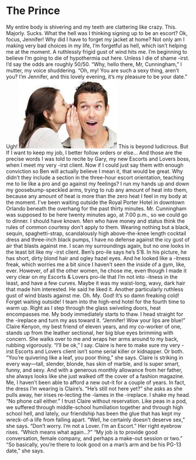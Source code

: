 # The Prince
My entire body is shivering and my teeth are clattering like crazy. This. Majorly. Sucks. What the hell was I thinking signing up to be an escort?
Ok, focus, Jennifer!
Why did I have to forget my jacket at home? Not only am I making very bad
choices in my life, I’m forgetful as hell, which isn’t helping me at the moment. A ruthlessly frigid gust of wind hits me. I’m beginning to believe I’m going
to die of hypothermia out here. Unless I die of shame -irst. I’d say the odds are roughly 50/50. “Why, hello there, Mr, Cunningham,” I mutter, my voice shuddering. “Oh, my! You are such a sexy thing, aren’t you? I’m Jennifer, and this lovely evening, it’s my pleasure to be your date.” Ugh!
![Branching](scaas.jpg)
This is beyond ludicrous. But If I want to keep my job, I better follow orders or else… And those are
the precise words I was told to recite by Gary, my new Escorts and Lovers
boss, when I meet my very -irst client. Now if I could just say them with
enough conviction so Ben will actually believe I mean it, that would be great. Why didn’t they include a section in the three-hour escort orientation, teaching me to lie like a pro and go against my feelings?
I run my hands up and down my goosebump-speckled arms, trying to rub any amount of heat into them, because any amount of heat is more than the zero heat I feel in my body at the moment. I’ve been waiting outside the Royal Porter Hotel in downtown Orlando
beneath the overhang for the past thirty minutes. Mr. Cunningham was
supposed to be here twenty minutes ago, at 7:00 p.m., so we could go to
dinner. I should have known. Men who have money and status think the rules
of common courtesy don’t apply to them. Wearing nothing but a black, sequin, spaghetti-strap, scandalously high
above-the-knee length cocktail dress and three-inch black pumps, I have no
defense against the icy gust of air that blasts against me. I scan my surroundings again, but no one looks in the least bit like my -irst client. Ben’s pro-ile says he’s 5’8. In his picture, he has short, dirty blond hair
and ogley hazel eyes. And he looked like a -itness freak, which worries me a bit
since I haven’t seen the inside of a gym, like, ever. However, of all the other women, he chose me, even though I made it very
clear on my Escorts & Lovers pro-ile that I’m not into -itness in the least, and
have a few curves. Maybe it was my waist-long, wavy, dark hair that made him
interested. He said he liked it. Another particularly ruthless gust of wind blasts against me. Oh. My. God! It’s so damn freaking cold!
Forget waiting outside!
I team into the high-end hotel for the fourth time to warm up. Right as I
step through the glass swiveling doors, heat encompasses me. My body
immediately starts to thaw. I head straight for the -ireplace and turn my ass
toward it. “Jennifer! Wow your lips are blue!” Claire Kenyon, my best friend of eleven years, and my co-worker of one, stands up from the leather sectional, her big
blue eyes brimming with concern. She walks over to me and wraps her arms
around to my back, rubbing vigorously. “I’ll be ok,” I say. Claire is here to make sure my very -irst Escorts and Lovers client isn’t some
serial killer or kidnapper. Or both. “You’re quivering like a leaf, you poor thing,” she says. Claire is striking in
every way—tall, slender, blonde, has skin of marble, and is super smart, funny, and sexy. And with a generous monthly allowance from her father, she always
looks like she just walked off the cover of a fashion magazine. Me, I haven’t
been able to afford a new out-it for a couple of years. In fact, the dress I’m
wearing is Claire’s. “He’s still not here yet?” she asks as she pulls away, her irises re-lecting the
-lames in the -ireplace. I shake my head. “No phone call either.” I trust Claire without reservation. Like peas in a pod, we suffered through middle-school humiliation together
and through high school hell, and lately, our friendship has been the glue that
has kept my wreck-of-a life from falling apart. “Well, he certainly doesn’t deserve sex,” she says. “Don’t worry. I’m not a Lover. I’m an Escort.” Her right eyebrow rises. “Which means what again…?”
“My job is to provide good conversation, female company, and perhaps a
make-out session or two.”
“So basically, you’re there to look good on a man’s arm and be his PG-13
date,” she says.

